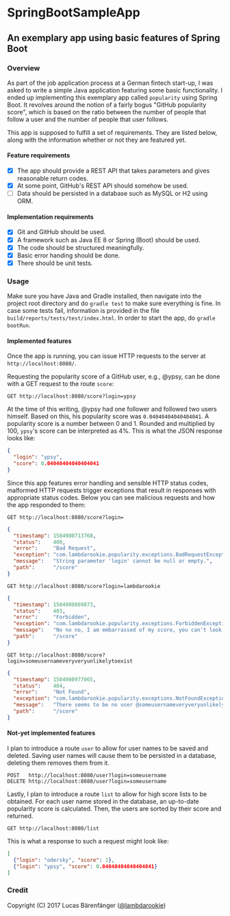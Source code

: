 # SpringBootSampleApp

## An exemplary app using basic features of Spring Boot

### Overview

As part of the job application process at a German fintech start-up, I was asked to write a simple Java application featuring some basic functionality. I ended up implementing this exemplary app called `popularity` using Spring Boot. It revolves around the notion of a fairly bogus "GitHub popularity score", which is based on the ratio between the number of people that follow a user and the number of people that user follows.

This app is supposed to fulfill a set of requirements. They are listed below, along with the information whether or not they are featured yet.

#### Feature requirements
- [x] The app should provide a REST API that takes parameters and gives reasonable return codes.
- [x] At some point, GitHub's REST API should somehow be used.
- [ ] Data should be persisted in a database such as MySQL or H2 using ORM.

#### Implementation requirements
- [x] Git and GitHub should be used.
- [x] A framework such as Java EE 8 or Spring (Boot) should be used.
- [x] The code should be structured meaningfully.
- [x] Basic error handing should be done.
- [x] There should be unit tests.

### Usage

Make sure you have Java and Gradle installed, then navigate into the project root directory and do `gradle test` to make sure everything is fine. In case some tests fail, information is provided in the file `build/reports/tests/test/index.html`. In order to start the app, do `gradle bootRun`.

#### Implemented features

Once the app is running, you can issue HTTP requests to the server at `http://localhost:8080/`.

Requesting the popularity score of a GitHub user, e.g., @ypsy, can be done with a GET request to the route `score`:

````http
GET http://localhost:8080/score?login=ypsy
````

At the time of this writing, @ypsy had one follower and followed two users himself. Based on this, his popularity score was `0.04040404040404041`. A popularity score is a number between 0 and 1. Rounded and multiplied by 100, `ypsy`'s score can be interpreted as 4%. This is what the JSON response looks like:

````json
{
  "login": "ypsy",
  "score": 0.04040404040404041
}
````

Since this app features error handling and sensible HTTP status codes, malformed HTTP requests trigger exceptions that result in responses with appropriate status codes. Below you can see malicious requests and how the app responded to them:

````http
GET http://localhost:8080/score?login=
````

````json
{
  "timestamp": 1504980713768,
  "status":    400,
  "error":     "Bad Request",
  "exception": "com.lambdarookie.popularity.exceptions.BadRequestException",
  "message":   "String parameter 'login' cannot be null or empty.",
  "path":      "/score"
}
````

````http
GET http://localhost:8080/score?login=lambdarookie
````

````json
{
  "timestamp": 1504980869873,
  "status":    403,
  "error":     "Forbidden",
  "exception": "com.lambdarookie.popularity.exceptions.ForbiddenException",
  "message":   "No no no, I am embarrassed of my score, you can't look it up.",
  "path":      "/score"
}
````

````http
GET http://localhost:8080/score?login=someusernameveryveryunlikelytoexist
````

````json
{
  "timestamp": 1504980977065,
  "status":    404,
  "error":     "Not Found",
  "exception": "com.lambdarookie.popularity.exceptions.NotFoundException",
  "message":   "There seems to be no user @someusernameveryveryunlikelytoexist.",
  "path":      "/score"
}
````

#### Not-yet implemented features

I plan to introduce a route `user` to allow for user names to be saved and deleted. Saving user names will cause them to be persisted in a database, deleting them removes them from it.

````http
POST   http://localhost:8080/user?login=someusername
DELETE http://localhost:8080/user?login=someusername
````

Lastly, I plan to introduce a route `list` to allow for high score lists to be obtained. For each user name stored in the database, an up-to-date popularity score is calculated. Then, the users are sorted by their score and returned.

````http
GET http://localhost:8080/list
````

This is what a response to such a request might look like:

````json
[
  {"login": "odersky", "score": 1},
  {"login": "ypsy", "score": 0.04040404040404041}
]
````

### Credit

Copyright (C) 2017 Lucas Bärenfänger ([@lambdarookie](https://github.com/lambdarookie/))
